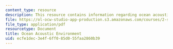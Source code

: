 ```yaml
---
content_type: resource
description: This resource contains information regarding ocean acoustic environment.
file: https://ol-ocw-studio-app-production.s3.amazonaws.com/courses/2-s998-marine-autonomy-sensing-and-communications-spring-2012/ecfe1dec3e4f6ff085d055faa2860b39_MIT2_S998S12_Lab05.pdf
file_type: application/pdf
resourcetype: Document
title: Ocean Acoustic Environment
uid: ecfe1dec-3e4f-6ff0-85d0-55faa2860b39
---
```

